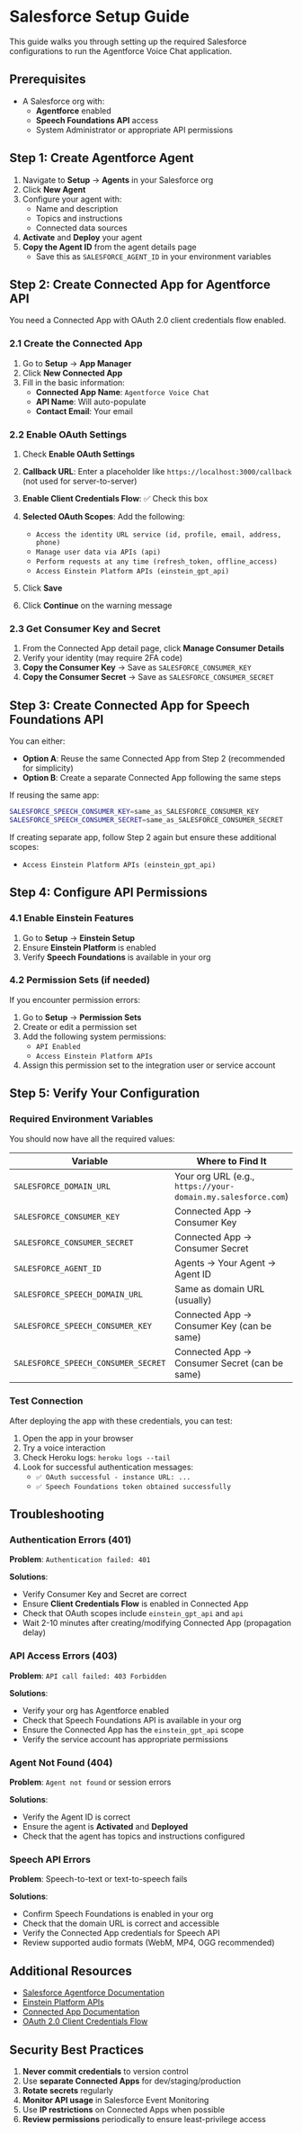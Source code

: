 # Salesforce Setup Guide

This guide walks you through setting up the required Salesforce configurations to run the Agentforce Voice Chat application.

## Prerequisites

- A Salesforce org with:
  - **Agentforce** enabled
  - **Speech Foundations API** access
  - System Administrator or appropriate API permissions

## Step 1: Create Agentforce Agent

1. Navigate to **Setup** → **Agents** in your Salesforce org
2. Click **New Agent**
3. Configure your agent with:
   - Name and description
   - Topics and instructions
   - Connected data sources
4. **Activate** and **Deploy** your agent
5. **Copy the Agent ID** from the agent details page
   - Save this as `SALESFORCE_AGENT_ID` in your environment variables

## Step 2: Create Connected App for Agentforce API

You need a Connected App with OAuth 2.0 client credentials flow enabled.

### 2.1 Create the Connected App

1. Go to **Setup** → **App Manager**
2. Click **New Connected App**
3. Fill in the basic information:
   - **Connected App Name**: `Agentforce Voice Chat`
   - **API Name**: Will auto-populate
   - **Contact Email**: Your email

### 2.2 Enable OAuth Settings

1. Check **Enable OAuth Settings**
2. **Callback URL**: Enter a placeholder like `https://localhost:3000/callback` (not used for server-to-server)
3. **Enable Client Credentials Flow**: ✅ Check this box
4. **Selected OAuth Scopes**: Add the following:
   - `Access the identity URL service (id, profile, email, address, phone)`
   - `Manage user data via APIs (api)`
   - `Perform requests at any time (refresh_token, offline_access)`
   - `Access Einstein Platform APIs (einstein_gpt_api)`

5. Click **Save**
6. Click **Continue** on the warning message

### 2.3 Get Consumer Key and Secret

1. From the Connected App detail page, click **Manage Consumer Details**
2. Verify your identity (may require 2FA code)
3. **Copy the Consumer Key** → Save as `SALESFORCE_CONSUMER_KEY`
4. **Copy the Consumer Secret** → Save as `SALESFORCE_CONSUMER_SECRET`

## Step 3: Create Connected App for Speech Foundations API

You can either:
- **Option A**: Reuse the same Connected App from Step 2 (recommended for simplicity)
- **Option B**: Create a separate Connected App following the same steps

If reusing the same app:
```bash
SALESFORCE_SPEECH_CONSUMER_KEY=same_as_SALESFORCE_CONSUMER_KEY
SALESFORCE_SPEECH_CONSUMER_SECRET=same_as_SALESFORCE_CONSUMER_SECRET
```

If creating separate app, follow Step 2 again but ensure these additional scopes:
- `Access Einstein Platform APIs (einstein_gpt_api)`

## Step 4: Configure API Permissions

### 4.1 Enable Einstein Features

1. Go to **Setup** → **Einstein Setup**
2. Ensure **Einstein Platform** is enabled
3. Verify **Speech Foundations** is available in your org

### 4.2 Permission Sets (if needed)

If you encounter permission errors:
1. Go to **Setup** → **Permission Sets**
2. Create or edit a permission set
3. Add the following system permissions:
   - `API Enabled`
   - `Access Einstein Platform APIs`
4. Assign this permission set to the integration user or service account

## Step 5: Verify Your Configuration

### Required Environment Variables

You should now have all the required values:

| Variable | Where to Find It |
|----------|------------------|
| `SALESFORCE_DOMAIN_URL` | Your org URL (e.g., `https://your-domain.my.salesforce.com`) |
| `SALESFORCE_CONSUMER_KEY` | Connected App → Consumer Key |
| `SALESFORCE_CONSUMER_SECRET` | Connected App → Consumer Secret |
| `SALESFORCE_AGENT_ID` | Agents → Your Agent → Agent ID |
| `SALESFORCE_SPEECH_DOMAIN_URL` | Same as domain URL (usually) |
| `SALESFORCE_SPEECH_CONSUMER_KEY` | Connected App → Consumer Key (can be same) |
| `SALESFORCE_SPEECH_CONSUMER_SECRET` | Connected App → Consumer Secret (can be same) |

### Test Connection

After deploying the app with these credentials, you can test:
1. Open the app in your browser
2. Try a voice interaction
3. Check Heroku logs: `heroku logs --tail`
4. Look for successful authentication messages:
   - `✅ OAuth successful - instance URL: ...`
   - `✅ Speech Foundations token obtained successfully`

## Troubleshooting

### Authentication Errors (401)

**Problem**: `Authentication failed: 401`

**Solutions**:
- Verify Consumer Key and Secret are correct
- Ensure **Client Credentials Flow** is enabled in Connected App
- Check that OAuth scopes include `einstein_gpt_api` and `api`
- Wait 2-10 minutes after creating/modifying Connected App (propagation delay)

### API Access Errors (403)

**Problem**: `API call failed: 403 Forbidden`

**Solutions**:
- Verify your org has Agentforce enabled
- Check that Speech Foundations API is available in your org
- Ensure the Connected App has the `einstein_gpt_api` scope
- Verify the service account has appropriate permissions

### Agent Not Found (404)

**Problem**: `Agent not found` or session errors

**Solutions**:
- Verify the Agent ID is correct
- Ensure the agent is **Activated** and **Deployed**
- Check that the agent has topics and instructions configured

### Speech API Errors

**Problem**: Speech-to-text or text-to-speech fails

**Solutions**:
- Confirm Speech Foundations is enabled in your org
- Check that the domain URL is correct and accessible
- Verify the Connected App credentials for Speech API
- Review supported audio formats (WebM, MP4, OGG recommended)

## Additional Resources

- [Salesforce Agentforce Documentation](https://help.salesforce.com/s/articleView?id=sf.agents_overview.htm)
- [Einstein Platform APIs](https://developer.salesforce.com/docs/einstein/genai/overview)
- [Connected App Documentation](https://help.salesforce.com/s/articleView?id=sf.connected_app_overview.htm)
- [OAuth 2.0 Client Credentials Flow](https://help.salesforce.com/s/articleView?id=sf.remoteaccess_oauth_client_credentials_flow.htm)

## Security Best Practices

1. **Never commit credentials** to version control
2. Use **separate Connected Apps** for dev/staging/production
3. **Rotate secrets** regularly
4. **Monitor API usage** in Salesforce Event Monitoring
5. Use **IP restrictions** on Connected Apps when possible
6. **Review permissions** periodically to ensure least-privilege access

